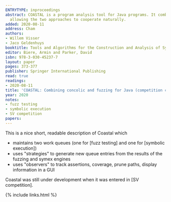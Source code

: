 ```yaml
---
ENTRYTYPE: inproceedings
abstract: COASTAL is a program analysis tool for Java programs. It combines concolic execution and fuzz testing in a framework with built-in concurrency,
  allowing the two approaches to cooperate naturally.
added: 2020-08-11
address: Cham
authors:
- Willem Visser
- Jaco Geldenhuys
booktitle: Tools and Algorithms for the Construction and Analysis of Systems
editor: Biere, Armin and Parker, David
isbn: 978-3-030-45237-7
layout: paper
pages: 373-377
publisher: Springer International Publishing
read: true
readings:
- 2020-08-11
title: 'COASTAL: Combining concolic and fuzzing for Java (competition contribution)'
year: 2020
notes:
- fuzz testing
- symbolic execution
- SV competition
papers:
---
```


This is a nice short, readable description of Coastal which

- maintains two work queues (one for [fuzz testing]
  and one for [symbolic execution])
- uses "strategies" to generate new queue entries from the results of the
  fuzzing and symex engines
- uses "observers" to track assertions, coverage, prune paths, display
  information in a GUI

Coastal was still under development when it was entered in [SV competition].


{% include links.html %}
